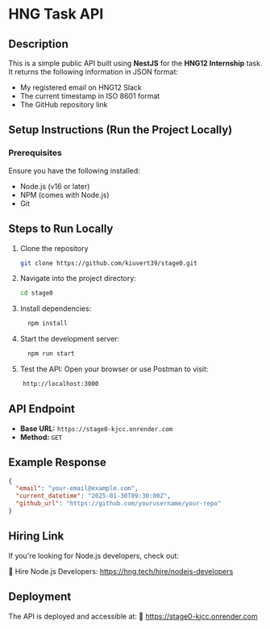 # HNG Task API

## **Description**
This is a simple public API built using **NestJS** for the **HNG12 Internship** task.  
It returns the following information in JSON format:
- My registered email on HNG12 Slack
- The current timestamp in ISO 8601 format
- The GitHub repository link

## Setup Instructions (Run the Project Locally)
### Prerequisites 
Ensure you have the following installed:

- Node.js (v16 or later)
- NPM (comes with Node.js)
- Git
## Steps to Run Locally
1. Clone the repository
    ```bash
    git clone https://github.com/kiuvert39/stage0.git
    ```
2. Navigate into the project directory:
    ```bash
    cd stage0
    ```
3. Install dependencies:
    ```bash
      npm install
    ```
4. Start the development server:
    ```bash
      npm run start
    ```
5. Test the API: Open your browser or use Postman to visit:
```bash
    http://localhost:3000
```
## **API Endpoint**
- **Base URL:** `https://stage0-kjcc.onrender.com`
- **Method:** `GET`

## **Example Response**
```json
{
  "email": "your-email@example.com",
  "current_datetime": "2025-01-30T09:30:00Z",
  "github_url": "https://github.com/yourusername/your-repo"
}
```

## Hiring Link
If you're looking for Node.js developers, check out:

🔗 Hire Node.js Developers: https://hng.tech/hire/nodejs-developers

## Deployment
The API is deployed and accessible at:
🔗 https://stage0-kjcc.onrender.com